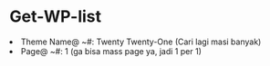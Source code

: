 # Get-WP-list
<li>Theme Name@ ~#: Twenty Twenty-One (Cari lagi masi banyak)
<li>Page@ ~#: 1 (ga bisa mass page ya, jadi 1 per 1)
